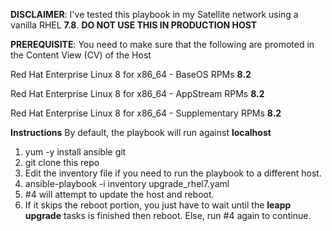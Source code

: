 **DISCLAIMER**:
   I've tested this playbook in my Satellite network using a vanilla RHEL **7.8**. 
   **DO NOT USE THIS IN PRODUCTION HOST**
   
**PREREQUISITE**:
You need to make sure that the following are promoted in the Content View (CV) of the Host

Red Hat Enterprise Linux 8 for x86_64 - BaseOS RPMs **8.2** 

Red Hat Enterprise Linux 8 for x86_64 - AppStream RPMs **8.2**

Red Hat Enterprise Linux 8 for x86_64 - Supplementary RPMs **8.2**

**Instructions**
By default, the playbook will run against **localhost**

1. yum -y install ansible git
2. git clone this repo
3. Edit the inventory file if you need to run the playbook to a different host. 
4. ansible-playbook -i inventory upgrade_rhel7.yaml
5. #4 will attempt to update the host and reboot. 
6. If it skips the reboot portion, you just have to wait until the **leapp upgrade** tasks is finished then reboot. Else, run #4 again to continue.


